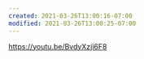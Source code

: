 ```yaml
---
created: 2021-03-26T13:00:16-07:00
modified: 2021-03-26T13:00:25-07:00
---
```


https://youtu.be/BvdyXzji6F8